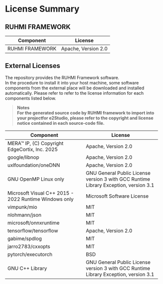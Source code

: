 
# License Summary

## RUHMI FRAMEWORK
|Component|License|
|---|---|
|RUHMI FRAMEWORK|Apache, Version 2.0|


## External Licenses
The repository provides the RUHMI Framework software.  
In the procedure to install it into your host machine, some software components from the external place will be downloaded and installed automatically. Please refer to refer to the license information for each components listed below.   

> **Notes**  
> **For the generated source code by RUHMI framework to import into your projectfor e2Studio, please refer to the copyright and license notice contained in each source-code file.**  

|Component|License|
|---|---|
|MERA™ IP, (C) Copyright EdgeCortix, Inc. 2025|Apache, Version 2.0|
|google/libnop|Apache, Version 2.0|
|uxlfoundation/oneDNN|Apache, Version 2.0|
|GNU OpenMP Linux only|GNU General Public License version 3 with GCC Runtime Library Exception, version 3.1|
|Microsoft Visual C++ 2015 - 2022 Runtime Windows only |Microsoft Software License|
|vimpunk/mio|MIT|
|nlohmann/json|MIT|
|microsoft/onnxruntime|MIT|
|tensorflow/tensorflow|Apache, Version 2.0|
|gabime/spdlog|MIT|
|jarro2783/cxxopts|MIT|
|pytorch/executorch|BSD|
|GNU C++ Library|GNU General Public License version 3 with GCC Runtime Library Exception, version 3.1|

